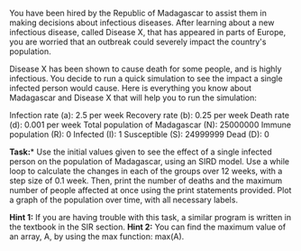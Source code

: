 


You have been hired by the Republic of Madagascar to assist them in making decisions about infectious diseases. After learning about a new infectious disease, called Disease X, that has appeared in parts of Europe, you are worried that an outbreak could severely impact the country's population. 

Disease X has been shown to cause death for some people, and is highly infectious. You decide to run a quick simulation to see the impact a single infected person would cause. Here is everything you know about Madagascar and Disease X that will help you to run the simulation:

Infection rate (a): 2.5 per week
Recovery rate (b): 0.25 per week
Death rate (d): 0.001 per week
Total population of Madagascar (N): 25000000
Immune population (R): 0
Infected (I): 1
Susceptible (S): 24999999
Dead (D): 0

**Task:*** Use the initial values given to see the effect of a single infected person on the population of Madagascar, using an SIRD model. Use a while loop to calculate the changes in each of the groups over 12 weeks, with a step size of 0.1 week. Then, print the number of deaths and the maximum number of people affected at once using the print statements provided. Plot a graph of the population over time, with all necessary labels. 

**Hint 1:** If you are having trouble with this task, a similar program is written in the textbook in the SIR section. 
**Hint 2:** You can find the maximum value of an array, A, by using the max function: max(A). 






